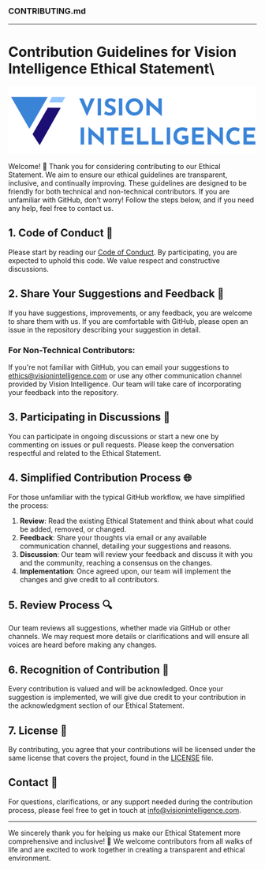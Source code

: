 ### CONTRIBUTING.md

---

# Contribution Guidelines for Vision Intelligence Ethical Statement\

![Vision Intelligence Logo](images/Vision_Intelligence_logo_1_blue.png)

Welcome! 🌟 Thank you for considering contributing to our Ethical Statement. We aim to ensure our ethical guidelines are transparent, inclusive, and continually improving. These guidelines are designed to be friendly for both technical and non-technical contributors. If you are unfamiliar with GitHub, don’t worry! Follow the steps below, and if you need any help, feel free to contact us.

## 1. Code of Conduct 🌿
Please start by reading our [Code of Conduct](CODE_OF_CONDUCT.md). By participating, you are expected to uphold this code. We value respect and constructive discussions.

## 2. Share Your Suggestions and Feedback 📝
If you have suggestions, improvements, or any feedback, you are welcome to share them with us. If you are comfortable with GitHub, please open an issue in the repository describing your suggestion in detail.

### For Non-Technical Contributors:
If you're not familiar with GitHub, you can email your suggestions to [ethics@visionintelligence.com](mailto:ethics@visionintelligence.com) or use any other communication channel provided by Vision Intelligence. Our team will take care of incorporating your feedback into the repository.

## 3. Participating in Discussions 💬
You can participate in ongoing discussions or start a new one by commenting on issues or pull requests. Please keep the conversation respectful and related to the Ethical Statement.

## 4. Simplified Contribution Process 🌐
For those unfamiliar with the typical GitHub workflow, we have simplified the process:
1. **Review**: Read the existing Ethical Statement and think about what could be added, removed, or changed.
2. **Feedback**: Share your thoughts via email or any available communication channel, detailing your suggestions and reasons.
3. **Discussion**: Our team will review your feedback and discuss it with you and the community, reaching a consensus on the changes.
4. **Implementation**: Once agreed upon, our team will implement the changes and give credit to all contributors.

## 5. Review Process 🔍
Our team reviews all suggestions, whether made via GitHub or other channels. We may request more details or clarifications and will ensure all voices are heard before making any changes.

## 6. Recognition of Contribution 🌺
Every contribution is valued and will be acknowledged. Once your suggestion is implemented, we will give due credit to your contribution in the acknowledgment section of our Ethical Statement.

## 7. License 📄
By contributing, you agree that your contributions will be licensed under the same license that covers the project, found in the [LICENSE](LICENSE.md) file.

## Contact 💌
For questions, clarifications, or any support needed during the contribution process, please feel free to get in touch at [info@visionintelligence.com](mailto:info@visionintelligence.com).

---

We sincerely thank you for helping us make our Ethical Statement more comprehensive and inclusive! 🌟 We welcome contributors from all walks of life and are excited to work together in creating a transparent and ethical environment.